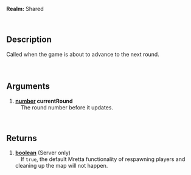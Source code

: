 **Realm:** Shared

<br>

## Description
Called when the game is about to advance to the next round.<br>
<br><br>

## Arguments
1. **[number](https://wiki.facepunch.com/gmod/number) currentRound**<br>
&ensp;&ensp;The round number before it updates.
<br>

## Returns
1. **[boolean](https://wiki.facepunch.com/gmod/boolean)** (Server only)<br>
&ensp;&ensp;If `true`, the default Mretta functionality of respawning players and cleaning up the map will not happen.